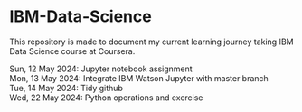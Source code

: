 # IBM-Data-Science

This repository is made to document my current learning journey taking IBM Data Science course at Coursera.

Sun, 12 May 2024: Jupyter notebook assignment
<br>
Mon, 13 May 2024: Integrate IBM Watson Jupyter with master branch
<br>
Tue, 14 May 2024: Tidy github
<br>
Wed, 22 May 2024: Python operations and exercise
